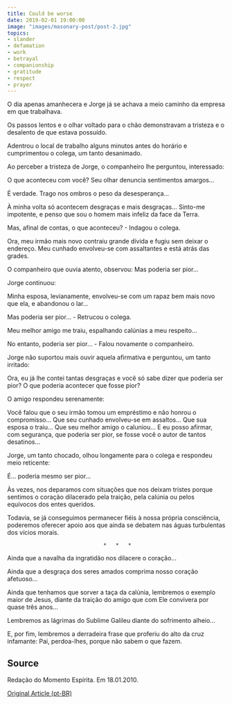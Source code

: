 ```yaml
---
title: Could be worse
date: 2019-02-01 19:00:00
image: "images/masonary-post/post-2.jpg"
topics: 
- slander
- defamation
- work
- betrayal
- companionship
- gratitude
- respect
- prayer
---
```


O dia apenas amanhecera e Jorge já se achava a meio caminho da empresa em que
trabalhava.

Os passos lentos e o olhar voltado para o chão demonstravam a tristeza e o
desalento de que estava possuído.

Adentrou o local de trabalho alguns minutos antes do horário e cumprimentou o
colega, um tanto desanimado.

Ao perceber a tristeza de Jorge, o companheiro lhe perguntou, interessado:

O que aconteceu com você? Seu olhar denuncia sentimentos amargos...

É verdade. Trago nos ombros o peso da desesperança...

À minha volta só acontecem desgraças e mais desgraças... Sinto-me impotente, e
penso que sou o homem mais infeliz da face da Terra.

Mas, afinal de contas, o que aconteceu? - Indagou o colega.

Ora, meu irmão mais novo contraiu grande dívida e fugiu sem deixar o endereço.
Meu cunhado envolveu-se com assaltantes e está atrás das grades.

O companheiro que ouvia atento, observou: Mas poderia ser pior...

Jorge continuou:

Minha esposa, levianamente, envolveu-se com um rapaz bem mais novo que ela, e
abandonou o lar...

Mas poderia ser pior... - Retrucou o colega.

Meu melhor amigo me traiu, espalhando calúnias a meu respeito...

No entanto, poderia ser pior... - Falou novamente o companheiro.

Jorge não suportou mais ouvir aquela afirmativa e perguntou, um tanto irritado:

Ora, eu já lhe contei tantas desgraças e você só sabe dizer que poderia ser
pior? O que poderia acontecer que fosse pior?

O amigo respondeu serenamente:

Você falou que o seu irmão tomou um empréstimo e não honrou o compromisso...
Que seu cunhado envolveu-se em assaltos... Que sua esposa o traiu... Que seu
melhor amigo o caluniou... E eu posso afirmar, com segurança, que poderia ser
pior, se fosse você o autor de tantos desatinos...

Jorge, um tanto chocado, olhou longamente para o colega e respondeu meio
reticente:

É... poderia mesmo ser pior...

Às vezes, nos deparamos com situações que nos deixam tristes porque sentimos o
coração dilacerado pela traição, pela calúnia ou pelos equívocos dos entes
queridos.

Todavia, se já conseguimos permanecer fiéis à nossa própria consciência,
poderemos oferecer apoio aos que ainda se debatem nas águas turbulentas dos
vícios morais.

                                   *   *   *

Ainda que a navalha da ingratidão nos dilacere o coração...

Ainda que a desgraça dos seres amados comprima nosso coração afetuoso...

Ainda que tenhamos que sorver a taça da calúnia, lembremos o exemplo maior de
Jesus, diante da traição do amigo que com Ele convivera por quase três anos...

Lembremos as lágrimas do Sublime Galileu diante do sofrimento alheio...

E, por fim, lembremos a derradeira frase que proferiu do alto da cruz
infamante: Pai, perdoa-lhes, porque não sabem o que fazem. 


## Source
Redação do Momento Espírita.
Em 18.01.2010.


[Original Article (pt-BR)](http://momento.com.br/pt/ler_texto.php?id=456)
